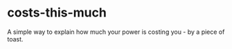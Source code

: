 # costs-this-much
A simple way to explain how much your power is costing you - by a piece of toast.
